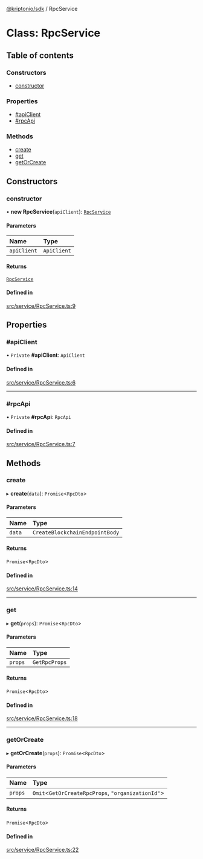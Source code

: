 [@kriptonio/sdk](../README.md) / RpcService

# Class: RpcService

## Table of contents

### Constructors

- [constructor](RpcService.md#constructor)

### Properties

- [#apiClient](RpcService.md##apiclient)
- [#rpcApi](RpcService.md##rpcapi)

### Methods

- [create](RpcService.md#create)
- [get](RpcService.md#get)
- [getOrCreate](RpcService.md#getorcreate)

## Constructors

### constructor

• **new RpcService**(`apiClient`): [`RpcService`](RpcService.md)

#### Parameters

| Name | Type |
| :------ | :------ |
| `apiClient` | `ApiClient` |

#### Returns

[`RpcService`](RpcService.md)

#### Defined in

[src/service/RpcService.ts:9](https://github.com/kriptonio/sdk/blob/82939f6/packages/sdk/src/service/RpcService.ts#L9)

## Properties

### #apiClient

• `Private` **#apiClient**: `ApiClient`

#### Defined in

[src/service/RpcService.ts:6](https://github.com/kriptonio/sdk/blob/82939f6/packages/sdk/src/service/RpcService.ts#L6)

___

### #rpcApi

• `Private` **#rpcApi**: `RpcApi`

#### Defined in

[src/service/RpcService.ts:7](https://github.com/kriptonio/sdk/blob/82939f6/packages/sdk/src/service/RpcService.ts#L7)

## Methods

### create

▸ **create**(`data`): `Promise`\<`RpcDto`\>

#### Parameters

| Name | Type |
| :------ | :------ |
| `data` | `CreateBlockchainEndpointBody` |

#### Returns

`Promise`\<`RpcDto`\>

#### Defined in

[src/service/RpcService.ts:14](https://github.com/kriptonio/sdk/blob/82939f6/packages/sdk/src/service/RpcService.ts#L14)

___

### get

▸ **get**(`props`): `Promise`\<`RpcDto`\>

#### Parameters

| Name | Type |
| :------ | :------ |
| `props` | `GetRpcProps` |

#### Returns

`Promise`\<`RpcDto`\>

#### Defined in

[src/service/RpcService.ts:18](https://github.com/kriptonio/sdk/blob/82939f6/packages/sdk/src/service/RpcService.ts#L18)

___

### getOrCreate

▸ **getOrCreate**(`props`): `Promise`\<`RpcDto`\>

#### Parameters

| Name | Type |
| :------ | :------ |
| `props` | `Omit`\<`GetOrCreateRpcProps`, ``"organizationId"``\> |

#### Returns

`Promise`\<`RpcDto`\>

#### Defined in

[src/service/RpcService.ts:22](https://github.com/kriptonio/sdk/blob/82939f6/packages/sdk/src/service/RpcService.ts#L22)
